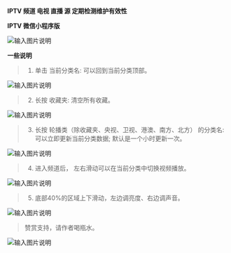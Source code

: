  **IPTV 频道 电视 直播 源 定期检测维护有效性** 


 **IPTV 微信小程序版** 


![输入图片说明](https://images.gitee.com/uploads/images/2021/0822/224416_1506b9d0_1280996.jpeg "gh_46c49e1c96fb_430.jpg")


 **一些说明** 
 

> 1. 单击 当前分类名:   可以回到当前分类顶部。


![输入图片说明](https://images.gitee.com/uploads/images/2021/0924/192137_e7ee6fad_1280996.png "5.png")



> 2. 长按 收藏夹:   清空所有收藏。



![输入图片说明](https://images.gitee.com/uploads/images/2021/0924/184356_c4e15431_1280996.png "1.png")




> 3. 长按 轮播类（除收藏夹、央视、卫视、港澳、南方、北方） 的分类名:   可以立即更新当前分类数据; 默认是一个小时更新一次。


![输入图片说明](https://images.gitee.com/uploads/images/2021/0924/185550_ccd33f73_1280996.png "2.png")




> 4. 进入频道后， 左右滑动可以在当前分类中切换视频播放。


![输入图片说明](https://images.gitee.com/uploads/images/2021/0924/185854_68ba1069_1280996.png "3.png")





> 5. 底部40%的区域上下滑动，左边调亮度、右边调声音。


![输入图片说明](https://images.gitee.com/uploads/images/2021/0924/192541_6367d4ae_1280996.png "4.png")




> 赞赏支持，请作者喝瓶水。

![输入图片说明](https://images.gitee.com/uploads/images/2021/0914/130317_fadca108_1280996.png "2.png")












